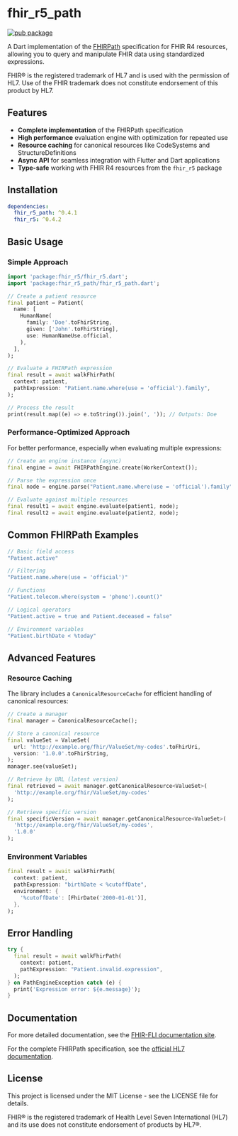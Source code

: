 # fhir_r5_path

[![pub package](https://img.shields.io/pub/v/fhir_r5_path.svg)](https://pub.dev/packages/fhir_r5_path)

A Dart implementation of the [FHIRPath](https://hl7.org/fhirpath/) specification for FHIR R4 resources, allowing you to query and manipulate FHIR data using standardized expressions.

FHIR® is the registered trademark of HL7 and is used with the permission of HL7. Use of the FHIR trademark does not constitute endorsement of this product by HL7.

## Features

- **Complete implementation** of the FHIRPath specification
- **High performance** evaluation engine with optimization for repeated use
- **Resource caching** for canonical resources like CodeSystems and StructureDefinitions
- **Async API** for seamless integration with Flutter and Dart applications
- **Type-safe** working with FHIR R4 resources from the `fhir_r5` package

## Installation

```yaml
dependencies:
  fhir_r5_path: ^0.4.1
  fhir_r5: ^0.4.2
```

## Basic Usage

### Simple Approach

```dart
import 'package:fhir_r5/fhir_r5.dart';
import 'package:fhir_r5_path/fhir_r5_path.dart';

// Create a patient resource
final patient = Patient(
  name: [
    HumanName(
      family: 'Doe'.toFhirString,
      given: ['John'.toFhirString],
      use: HumanNameUse.official,
    ),
  ],
);

// Evaluate a FHIRPath expression
final result = await walkFhirPath(
  context: patient,
  pathExpression: "Patient.name.where(use = 'official').family",
);

// Process the result
print(result.map((e) => e.toString()).join(', ')); // Outputs: Doe
```

### Performance-Optimized Approach

For better performance, especially when evaluating multiple expressions:

```dart
// Create an engine instance (async)
final engine = await FHIRPathEngine.create(WorkerContext());

// Parse the expression once
final node = engine.parse("Patient.name.where(use = 'official').family");

// Evaluate against multiple resources
final result1 = await engine.evaluate(patient1, node);
final result2 = await engine.evaluate(patient2, node);
```

## Common FHIRPath Examples

```dart
// Basic field access
"Patient.active"

// Filtering
"Patient.name.where(use = 'official')"

// Functions
"Patient.telecom.where(system = 'phone').count()"

// Logical operators
"Patient.active = true and Patient.deceased = false"

// Environment variables
"Patient.birthDate < %today"
```

## Advanced Features

### Resource Caching

The library includes a `CanonicalResourceCache` for efficient handling of canonical resources:

```dart
// Create a manager
final manager = CanonicalResourceCache();

// Store a canonical resource
final valueSet = ValueSet(
  url: 'http://example.org/fhir/ValueSet/my-codes'.toFhirUri,
  version: '1.0.0'.toFhirString,
);
manager.see(valueSet);

// Retrieve by URL (latest version)
final retrieved = await manager.getCanonicalResource<ValueSet>(
  'http://example.org/fhir/ValueSet/my-codes'
);

// Retrieve specific version
final specificVersion = await manager.getCanonicalResource<ValueSet>(
  'http://example.org/fhir/ValueSet/my-codes',
  '1.0.0'
);
```

### Environment Variables

```dart
final result = await walkFhirPath(
  context: patient,
  pathExpression: "birthDate < %cutoffDate",
  environment: {
    '%cutoffDate': [FhirDate('2000-01-01')],
  },
);
```

## Error Handling

```dart
try {
  final result = await walkFhirPath(
    context: patient,
    pathExpression: "Patient.invalid.expression",
  );
} on PathEngineException catch (e) {
  print('Expression error: ${e.message}');
}
```

## Documentation

For more detailed documentation, see the [FHIR-FLI documentation site](https://docs.fire.ly).

For the complete FHIRPath specification, see the [official HL7 documentation](https://hl7.org/fhirpath/).

## License

This project is licensed under the MIT License - see the LICENSE file for details.

FHIR® is the registered trademark of Health Level Seven International (HL7) and its use does not constitute endorsement of products by HL7®.